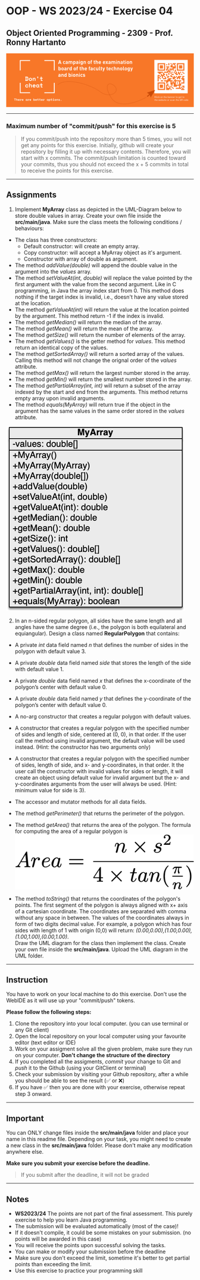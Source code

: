 # OOP - WS 2023/24 - Exercise 04

## Object Oriented Programming - 2309 - Prof. Ronny Hartanto


[![Don't Cheat](img/dont-cheat.png)](https://www.hochschule-rhein-waal.de/de/fakultaeten/technologie-und-bionik/vorlesungs-und-pruefungsverzeichnis/exam-plan-summer-2021/dont) 

---  

### Maximum number of "**commit/push**" for this exercise is **5**

> If you commit/push into the repository more than 5 times, you will not get any points for this exercise. 
> Initially, github will create your repository by filling it up with necessary contents. Therefore, you will start with x commits. The commit/push limitation is counted toward your commits, thus you should not exceed the x + 5 commits in total to receive the points for this exercise. 

--- 

## Assignments

1. Implement **MyArray** class as depicted in the UML-Diagram below to store double values in array. Create your own file inside the **src/main/java**. Make sure the class meets the following conditions / behaviours:   
* The class has three constructors:
  * Default constructor: will create an empty array.
  * Copy constructor: will accept a MyArray object as it's argument.
  * Constructor with array of double as argument.
* The method *addValue(double)* will append the double value in the argument into the *values* array.
* The method *setValueAt(int, double)* will replace the value pointed by the first argument with the value from the second argument. Like in C programming, in Java the array index start from 0. This method does nothing if the target index is invalid, i.e., doesn't have any value stored at the location.
* The method *getValueAt(int)* will return the value at the location pointed by the argument. This method return -1 if the index is invalid. 
* The method *getMedian()* will return the median of the array.
* The method *getMean()* will return the mean of the array.
* The method *getSize()* will return the number of elements of the array.
* The method *getValues()* is the getter method for *values*. This method return an identical copy of the values. 
* The method *getSortedArray()* will return a sorted array of the values. Calling this method will not change the orignal order of the *values* attribute.
* The method *getMax()* will return the largest number stored in the array.
* The method *getMin()* will return the smallest number stored in the array. 
* The method *getPartialArray(int, int)* will return a subset of the array indexed by the start and end from the arguments. This method returns empty array upon invalid arguments.
* The method *equals(MyArray)* will return true if the object in the argument has the same values in the same order stored in the *values* attribute. 

![Array](img/Array.png) 

2. In an n-sided regular polygon, all sides have the same length and all angles have the same degree (i.e., the polygon is both equilateral and equiangular). Design a class named **RegularPolygon** that contains:  
* A private *int* data field named *n* that defines the number of sides in the polygon with default value 3.
* A private *double* data field named *side* that stores the length of the side with default value 1.
* A private *double* data field named *x* that defines the x-coordinate of the polygon’s center with default value 0.
* A private *double* data field named *y* that defines the y-coordinate of the polygon’s center with default value 0.
* A no-arg constructor that creates a regular polygon with default values.
* A constructor that creates a regular polygon with the specified number of sides and length of side, centered at (0, 0), in that order. If the user call the method using invalid argument, the default value will be used instead. (Hint: the constructor has two arguments only)
* A constructor that creates a regular polygon with the specified number of sides, length of side, and x- and y-coordinates, in that order. It the user call the constructor with invalid values for sides or length, it will create an object using default value for invalid argument but the x- and y-coordinates arguments from the user will always be used. (Hint: minimum value for side is 3).  
* The accessor and mutator methods for all data fields.
* The method *getPerimeter()* that returns the perimeter of the polygon.
* The method *getArea()* that returns the area of the polygon. The formula for computing the area of a regular polygon is ![Area](img/Area.png) 

* The method *toString()* that returns the coordinates of the polygon's points. The first segment of the polygon is always aligned with x+ axis of a cartesian coordinate. The coordinates are separated with comma without any space in between. The values of the coordinates always in form of two digits decimal value. For example, a polygon which has four sides with length of 1 with origin (0,0) will return: *(0.00,0.00),(1.00,0.00),(1.00,1.00),(0.00,1.00)*.   
  Draw the UML diagram for the class then implement the class. Create your own file inside the **src/main/java**. Upload the UML diagram in the UML folder. 
---

## Instruction
You have to work on your local machine to do this exercise. Don't use the WebIDE as it will use up your "commit/push" tokens. 

**Please follow the following steps:**
1. Clone the repository into your local computer. (you can use terminal or any Git client)
2. Open the local repository on your local computer using your favourite editor (text editor or IDE)
3. Work on your assigment solve all the given problem, make sure they run on your computer. **Don't change the structure of the directory**
4. If you completed all the assigments, *commit* your change to Git and *push* it to the Github (using your GitClient or terminal)
5. Check your submission by visiting your Github repository, after a while you should be able to see the result (:white_check_mark: or :x:)
6. If you have :white_check_mark: then you are done with your exercise, otherwise repeat step 3 onward. 

--- 

## Important

You can ONLY change files inside the **src/main/java** folder and place your name in this readme file. Depending on your task, you might need to create a new class in the **src/main/java** folder. Please don't make any modification anywhere else. 

**Make sure you submit your exercise before the deadline.** 
> If you submit after the deadline, it will not be graded

---
## Notes
* **WS2023/24** The points are not part of the final assessment. This purely exercise to help you learn Java programming.
* The submission will be evaluated automatically (most of the case)!
* If it doesn't compile, it could be some mistakes on your submission. (no points will be awarded in this case)
* You will receive the points upon successful solving the tasks. 
* You can make or modify your submission before the deadline
* Make sure you don't exceed the limit, sometime it's better to get partial points than exceeding the limit. 
* Use this exercise to practice your programming skill
